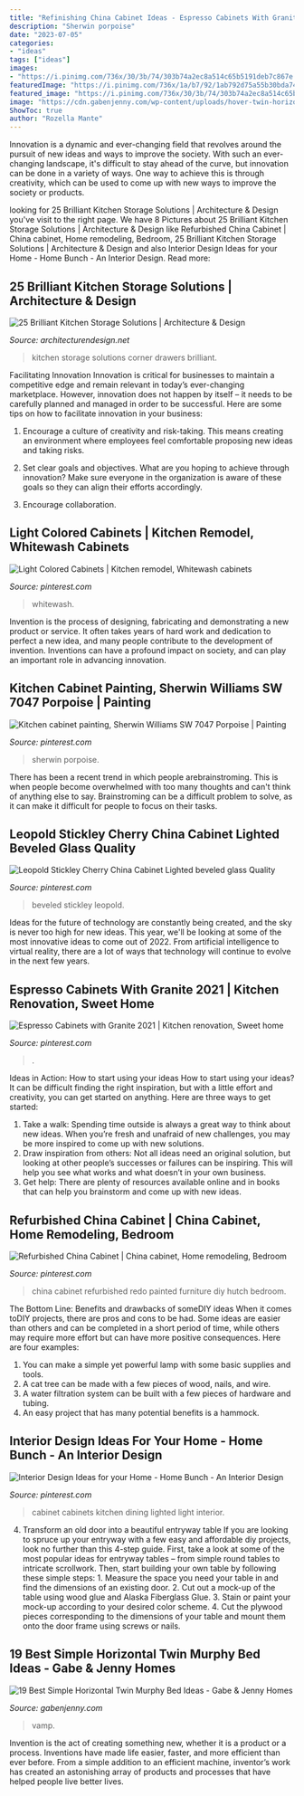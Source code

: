 ```yaml
---
title: "Refinishing China Cabinet Ideas - Espresso Cabinets With Granite 2021"
description: "Sherwin porpoise"
date: "2023-07-05"
categories:
- "ideas"
tags: ["ideas"]
images:
- "https://i.pinimg.com/736x/30/3b/74/303b74a2ec8a514c65b5191deb7c867e.jpg"
featuredImage: "https://i.pinimg.com/736x/1a/b7/92/1ab792d75a55b30bda7483b4aad3b80c.jpg"
featured_image: "https://i.pinimg.com/736x/30/3b/74/303b74a2ec8a514c65b5191deb7c867e.jpg"
image: "https://cdn.gabenjenny.com/wp-content/uploads/hover-twin-horizontal-murphy-wall-bed-expand-furniture_301413.jpg"
ShowToc: true
author: "Rozella Mante"
---
```



Innovation is a dynamic and ever-changing field that revolves around the pursuit of new ideas and ways to improve the society. With such an ever-changing landscape, it's difficult to stay ahead of the curve, but innovation can be done in a variety of ways. One way to achieve this is through creativity, which can be used to come up with new ways to improve the society or products.

	

		
looking for 25 Brilliant Kitchen Storage Solutions | Architecture &amp; Design you've visit to the right page. We have 8 Pictures about 25 Brilliant Kitchen Storage Solutions | Architecture &amp; Design like Refurbished China Cabinet | China cabinet, Home remodeling, Bedroom, 25 Brilliant Kitchen Storage Solutions | Architecture &amp; Design and also Interior Design Ideas for your Home - Home Bunch - An Interior Design. Read more:
		
    
## 25 Brilliant Kitchen Storage Solutions | Architecture &amp; Design

<img loading=lazy src="https://cdn.architecturendesign.net/wp-content/uploads/2014/09/25-Mullet-Cabinetry-Kitchen-Corner-Drawers.jpg" onerror="this.onerror=null;this.src='https://tse4.mm.bing.net/th?id=OIP.748ptL36zV8QrA8u0XiEhAHaJ3&amp;pid=15.1';" alt="25 Brilliant Kitchen Storage Solutions | Architecture &amp; Design">

_Source: architecturendesign.net_

>kitchen storage solutions corner drawers brilliant. 

	

Facilitating Innovation
Innovation is critical for businesses to maintain a competitive edge and remain relevant in today’s ever-changing marketplace. However, innovation does not happen by itself – it needs to be carefully planned and managed in order to be successful. Here are some tips on how to facilitate innovation in your business:
1. Encourage a culture of creativity and risk-taking. This means creating an environment where employees feel comfortable proposing new ideas and taking risks.

2. Set clear goals and objectives. What are you hoping to achieve through innovation? Make sure everyone in the organization is aware of these goals so they can align their efforts accordingly.

3. Encourage collaboration.

    
## Light Colored Cabinets | Kitchen Remodel, Whitewash Cabinets

<img loading=lazy src="https://i.pinimg.com/736x/1a/b7/92/1ab792d75a55b30bda7483b4aad3b80c.jpg" onerror="this.onerror=null;this.src='https://tse4.mm.bing.net/th?id=OIP.KJVT4H3kLiJ_Gwism87IRQHaE7&amp;pid=15.1';" alt="Light Colored Cabinets | Kitchen remodel, Whitewash cabinets">

_Source: pinterest.com_

>whitewash. 

	

Invention is the process of designing, fabricating and demonstrating a new product or service. It often takes years of hard work and dedication to perfect a new idea, and many people contribute to the development of invention. Inventions can have a profound impact on society, and can play an important role in advancing innovation.

    
## Kitchen Cabinet Painting, Sherwin Williams SW 7047 Porpoise | Painting

<img loading=lazy src="https://i.pinimg.com/736x/7a/19/d6/7a19d66c2d2e7aba700d461573ad50d2.jpg" onerror="this.onerror=null;this.src='https://tse1.mm.bing.net/th?id=OIP.x7WdkhQREjsHeU_qcfJtgQHaJ7&amp;pid=15.1';" alt="Kitchen cabinet painting, Sherwin Williams SW 7047 Porpoise | Painting">

_Source: pinterest.com_

>sherwin porpoise. 

	

There has been a recent trend in which people arebrainstroming. This is when people become overwhelmed with too many thoughts and can't think of anything else to say. Brainstroming can be a difficult problem to solve, as it can make it difficult for people to focus on their tasks.

    
## Leopold Stickley Cherry China Cabinet Lighted Beveled Glass Quality

<img loading=lazy src="https://i.pinimg.com/736x/30/3b/74/303b74a2ec8a514c65b5191deb7c867e.jpg" onerror="this.onerror=null;this.src='https://tse1.mm.bing.net/th?id=OIP.nkJsnEYNCEQmQo_fGd94WwHaJ4&amp;pid=15.1';" alt="Leopold Stickley Cherry China Cabinet Lighted beveled glass Quality">

_Source: pinterest.com_

>beveled stickley leopold. 

	

Ideas for the future of technology are constantly being created, and the sky is never too high for new ideas. This year, we'll be looking at some of the most innovative ideas to come out of 2022. From artificial intelligence to virtual reality, there are a lot of ways that technology will continue to evolve in the next few years.

    
## Espresso Cabinets With Granite 2021 | Kitchen Renovation, Sweet Home

<img loading=lazy src="https://i.pinimg.com/736x/93/9c/44/939c4401c30ceb3939ebb4fd841c894d.jpg" onerror="this.onerror=null;this.src='https://tse2.mm.bing.net/th?id=OIP.ohBiNgrWBekyEtqMhZn6TQHaJ2&amp;pid=15.1';" alt="Espresso Cabinets with Granite 2021 | Kitchen renovation, Sweet home">

_Source: pinterest.com_

>. 

	

Ideas in Action: How to start using your ideas
How to start using your ideas? It can be difficult finding the right inspiration, but with a little effort and creativity, you can get started on anything. Here are three ways to get started: 
1. Take a walk: Spending time outside is always a great way to think about new ideas. When you’re fresh and unafraid of new challenges, you may be more inspired to come up with new solutions. 
2. Draw inspiration from others: Not all ideas need an original solution, but looking at other people’s successes or failures can be inspiring. This will help you see what works and what doesn’t in your own business. 
3. Get help: There are plenty of resources available online and in books that can help you brainstorm and come up with new ideas.

    
## Refurbished China Cabinet | China Cabinet, Home Remodeling, Bedroom

<img loading=lazy src="https://i.pinimg.com/736x/76/70/33/767033770da5a74dc06dd383577ccaea.jpg" onerror="this.onerror=null;this.src='https://tse4.mm.bing.net/th?id=OIP.lAUYyGXsrE4qWC8PtP8zXgHaJ3&amp;pid=15.1';" alt="Refurbished China Cabinet | China cabinet, Home remodeling, Bedroom">

_Source: pinterest.com_

>china cabinet refurbished redo painted furniture diy hutch bedroom. 

	

The Bottom Line: Benefits and drawbacks of someDIY ideas
When it comes toDIY projects, there are pros and cons to be had. Some ideas are easier than others and can be completed in a short period of time, while others may require more effort but can have more positive consequences. Here are four examples: 
1. You can make a simple yet powerful lamp with some basic supplies and tools.
2. A cat tree can be made with a few pieces of wood, nails, and wire.
3. A water filtration system can be built with a few pieces of hardware and tubing. 
4. An easy project that has many potential benefits is a hammock.

    
## Interior Design Ideas For Your Home - Home Bunch - An Interior Design

<img loading=lazy src="https://i.pinimg.com/originals/86/24/77/862477a0f2ea4d8e9f2c973a5343f6dc.jpg" onerror="this.onerror=null;this.src='https://tse3.mm.bing.net/th?id=OIP.aPGLskjH65_iJ5zYzMRyZQHaK-&amp;pid=15.1';" alt="Interior Design Ideas for your Home - Home Bunch - An Interior Design">

_Source: pinterest.com_

>cabinet cabinets kitchen dining lighted light interior. 

	

4. Transform an old door into a beautiful entryway table
If you are looking to spruce up your entryway with a few easy and affordable diy projects, look no further than this 4-step guide. First, take a look at some of the most popular ideas for entryway tables – from simple round tables to intricate scrollwork. Then, start building your own table by following these simple steps: 1. Measure the space you need your table in and find the dimensions of an existing door. 2. Cut out a mock-up of the table using wood glue and Alaska Fiberglass Glue. 3. Stain or paint your mock-up according to your desired color scheme. 4. Cut the plywood pieces corresponding to the dimensions of your table and mount them onto the door frame using screws or nails.

    
## 19 Best Simple Horizontal Twin Murphy Bed Ideas - Gabe &amp; Jenny Homes

<img loading=lazy src="https://cdn.gabenjenny.com/wp-content/uploads/hover-twin-horizontal-murphy-wall-bed-expand-furniture_301413.jpg" onerror="this.onerror=null;this.src='https://tse1.mm.bing.net/th?id=OIP.q7t-3-_DTPobgINXw3dceAHaFs&amp;pid=15.1';" alt="19 Best Simple Horizontal Twin Murphy Bed Ideas - Gabe &amp; Jenny Homes">

_Source: gabenjenny.com_

>vamp. 

	

Invention is the act of creating something new, whether it is a product or a process. Inventions have made life easier, faster, and more efficient than ever before. From a simple addition to an efficient machine, inventor’s work has created an astonishing array of products and processes that have helped people live better lives.

